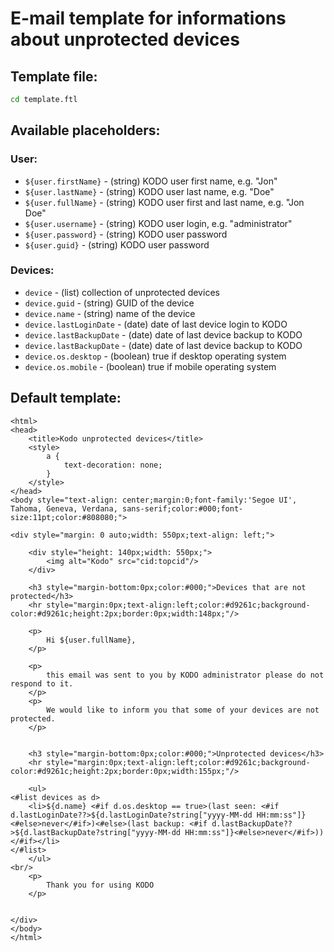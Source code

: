 # E-mail template for informations about unprotected devices

## **Template file:**

```bash
cd template.ftl
```

## **Available placeholders:**

### User:

* `${user.firstName}` - \(string\) KODO user first name, e.g. "Jon"
* `${user.lastName}` - \(string\) KODO user last name, e.g. "Doe"
* `${user.fullName}` - \(string\) KODO user first and last name, e.g. "Jon Doe"
* `${user.username}` - \(string\) KODO user login, e.g. "administrator"
* `${user.password}` - \(string\) KODO user password
* `${user.guid}` - \(string\) KODO user password

### Devices:

* `device` - \(list\) collection of unprotected devices
* `device.guid` - \(string\) GUID of the device
* `device.name` - \(string\) name of the device
* `device.lastLoginDate` - \(date\) date of last device login to KODO
* `device.lastBackupDate` - \(date\) date of last device backup to KODO
* `device.lastBackupDate` - \(date\) date of last device backup to KODO
* `device.os.desktop` - \(boolean\) true if desktop operating system 
* `device.os.mobile` - \(boolean\) true if mobile operating system

## **Default template:**

```markup
<html>
<head>
    <title>Kodo unprotected devices</title>
    <style>
        a {
            text-decoration: none;
        }
    </style>
</head>
<body style="text-align: center;margin:0;font-family:'Segoe UI', Tahoma, Geneva, Verdana, sans-serif;color:#000;font-size:11pt;color:#808080;">

<div style="margin: 0 auto;width: 550px;text-align: left;">

    <div style="height: 140px;width: 550px;">
        <img alt="Kodo" src="cid:topcid"/>
    </div>

    <h3 style="margin-bottom:0px;color:#000;">Devices that are not protected</h3>
    <hr style="margin:0px;text-align:left;color:#d9261c;background-color:#d9261c;height:2px;border:0px;width:148px;"/>

    <p>
        Hi ${user.fullName},
    </p>

    <p>
        this email was sent to you by KODO administrator please do not respond to it.
    </p>
    <p>
        We would like to inform you that some of your devices are not protected.
    </p>


    <h3 style="margin-bottom:0px;color:#000;">Unprotected devices</h3>
    <hr style="margin:0px;text-align:left;color:#d9261c;background-color:#d9261c;height:2px;border:0px;width:155px;"/>

    <ul>
<#list devices as d>
    <li>${d.name} <#if d.os.desktop == true>(last seen: <#if d.lastLoginDate??>${d.lastLoginDate?string["yyyy-MM-dd HH:mm:ss"]}<#else>never</#if>)<#else>(last backup: <#if d.lastBackupDate??>${d.lastBackupDate?string["yyyy-MM-dd HH:mm:ss"]}<#else>never</#if>))</#if></li>
</#list>
    </ul>
<br/>
    <p>
        Thank you for using KODO
    </p>


</div>
</body>
</html>
```

